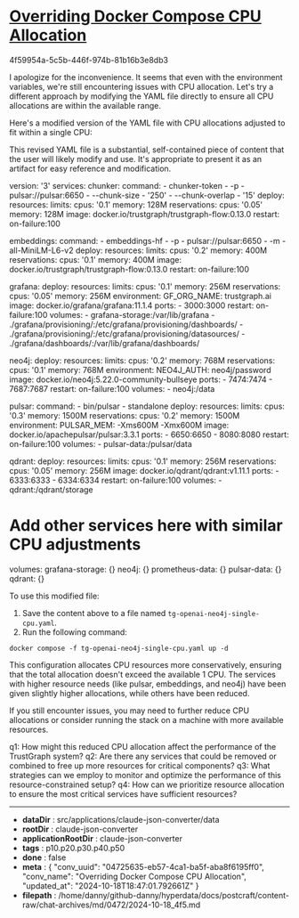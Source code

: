 # [Overriding Docker Compose CPU Allocation](https://claude.ai/chat/04725635-eb57-4ca1-ba5f-aba8f6195ff0)

4f59954a-5c5b-446f-974b-81b16b3e8db3

 I apologize for the inconvenience. It seems that even with the environment variables, we're still encountering issues with CPU allocation. Let's try a different approach by modifying the YAML file directly to ensure all CPU allocations are within the available range.

Here's a modified version of the YAML file with CPU allocations adjusted to fit within a single CPU:

<antThinking>This revised YAML file is a substantial, self-contained piece of content that the user will likely modify and use. It's appropriate to present it as an artifact for easy reference and modification.</antThinking>

<antArtifact identifier="revised-docker-compose" type="application/vnd.ant.code" language="yaml" title="Revised Docker Compose YAML for Single CPU">
version: '3'
services:
  chunker:
    command:
    - chunker-token
    - -p
    - pulsar://pulsar:6650
    - --chunk-size
    - '250'
    - --chunk-overlap
    - '15'
    deploy:
      resources:
        limits:
          cpus: '0.1'
          memory: 128M
        reservations:
          cpus: '0.05'
          memory: 128M
    image: docker.io/trustgraph/trustgraph-flow:0.13.0
    restart: on-failure:100

  embeddings:
    command:
    - embeddings-hf
    - -p
    - pulsar://pulsar:6650
    - -m
    - all-MiniLM-L6-v2
    deploy:
      resources:
        limits:
          cpus: '0.2'
          memory: 400M
        reservations:
          cpus: '0.1'
          memory: 400M
    image: docker.io/trustgraph/trustgraph-flow:0.13.0
    restart: on-failure:100

  grafana:
    deploy:
      resources:
        limits:
          cpus: '0.1'
          memory: 256M
        reservations:
          cpus: '0.05'
          memory: 256M
    environment:
      GF_ORG_NAME: trustgraph.ai
    image: docker.io/grafana/grafana:11.1.4
    ports:
    - 3000:3000
    restart: on-failure:100
    volumes:
    - grafana-storage:/var/lib/grafana
    - ./grafana/provisioning/:/etc/grafana/provisioning/dashboards/
    - ./grafana/provisioning/:/etc/grafana/provisioning/datasources/
    - ./grafana/dashboards/:/var/lib/grafana/dashboards/

  neo4j:
    deploy:
      resources:
        limits:
          cpus: '0.2'
          memory: 768M
        reservations:
          cpus: '0.1'
          memory: 768M
    environment:
      NEO4J_AUTH: neo4j/password
    image: docker.io/neo4j:5.22.0-community-bullseye
    ports:
    - 7474:7474
    - 7687:7687
    restart: on-failure:100
    volumes:
    - neo4j:/data

  pulsar:
    command:
    - bin/pulsar
    - standalone
    deploy:
      resources:
        limits:
          cpus: '0.3'
          memory: 1500M
        reservations:
          cpus: '0.2'
          memory: 1500M
    environment:
      PULSAR_MEM: -Xms600M -Xmx600M
    image: docker.io/apachepulsar/pulsar:3.3.1
    ports:
    - 6650:6650
    - 8080:8080
    restart: on-failure:100
    volumes:
    - pulsar-data:/pulsar/data

  qdrant:
    deploy:
      resources:
        limits:
          cpus: '0.1'
          memory: 256M
        reservations:
          cpus: '0.05'
          memory: 256M
    image: docker.io/qdrant/qdrant:v1.11.1
    ports:
    - 6333:6333
    - 6334:6334
    restart: on-failure:100
    volumes:
    - qdrant:/qdrant/storage

  # Add other services here with similar CPU adjustments

volumes:
  grafana-storage: {}
  neo4j: {}
  prometheus-data: {}
  pulsar-data: {}
  qdrant: {}
</antArtifact>

To use this modified file:

1. Save the content above to a file named `tg-openai-neo4j-single-cpu.yaml`.
2. Run the following command:

```
docker compose -f tg-openai-neo4j-single-cpu.yaml up -d
```

This configuration allocates CPU resources more conservatively, ensuring that the total allocation doesn't exceed the available 1 CPU. The services with higher resource needs (like pulsar, embeddings, and neo4j) have been given slightly higher allocations, while others have been reduced.

If you still encounter issues, you may need to further reduce CPU allocations or consider running the stack on a machine with more available resources.

q1: How might this reduced CPU allocation affect the performance of the TrustGraph system?
q2: Are there any services that could be removed or combined to free up more resources for critical components?
q3: What strategies can we employ to monitor and optimize the performance of this resource-constrained setup?
q4: How can we prioritize resource allocation to ensure the most critical services have sufficient resources?

---

* **dataDir** : src/applications/claude-json-converter/data
* **rootDir** : claude-json-converter
* **applicationRootDir** : claude-json-converter
* **tags** : p10.p20.p30.p40.p50
* **done** : false
* **meta** : {
  "conv_uuid": "04725635-eb57-4ca1-ba5f-aba8f6195ff0",
  "conv_name": "Overriding Docker Compose CPU Allocation",
  "updated_at": "2024-10-18T18:47:01.792661Z"
}
* **filepath** : /home/danny/github-danny/hyperdata/docs/postcraft/content-raw/chat-archives/md/0472/2024-10-18_4f5.md